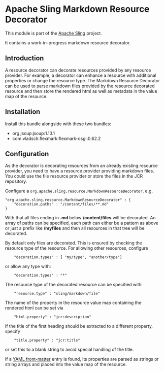 # Apache Sling Markdown Resource Decorator

This module is part of the [Apache Sling](https://sling.apache.org) project.

It contains a work-in-progress markdown resource decorator.

## Introduction

A resource decorator can decorate resources provided by any resource provider. For example, a decorator can enhance a resource with additional properties or change the resource type. The Markdown Resource Decorator can be used to parse markdown files provided by the resource decorated resource and then store the rendered html as well as metadata in the value map of the resource. 

## Installation

Install this bundle alongside with these two bundles:
- org.jsoup:jsoup:1.13.1
- com.vladsch.flexmark:flexmark-osgi:0.62.2

## Configuration

As the decorator is decorating resources from an already existing resource provider, you need to have a resource provider providing markdown files. You could use the file resource provider or store the files in the JCR repository.

Configure a `org.apache.sling.resource.MarkdownResourceDecorator`, e.g.

    "org.apache.sling.resource.MarkdownResourceDecorator" : {
        "decoration.paths" : "/content/files/**.md"
    }
        
With that all files ending in **.md** below **/content/files** will be decorated. An array of paths can be specified, each path can either be a pattern as above or just a prefix like **/myfiles** and then all resources in that tree will be decorated.

By default only files are decorated. This is ensured by checking the resource type of the resource. For allowing other resources, configure

        "decoration.types" : [ "my/type", "another/type"]
        
or allow any type with:

        "decoration.types" : "*"

The resource type of the decorated resource can be specified with

        "resource.type" : "sling/markdown/file"
          
The name of the property in the resource value map containing the rendered html can be set via

        "html.property" : "jcr:description"
         
If the title of the first heading should be extracted to a different property, specify

        "title.property" : "jcr:title"
            
or set this to a blank string to avoid special handling of the title.

If a [YAML front-matter](https://blog.github.com/2013-09-27-viewing-yaml-metadata-in-your-documents/) entry is found, its properties are parsed as strings or string arrays and placed into the value map of the resource.


    
